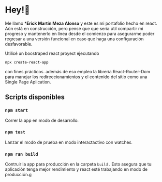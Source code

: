# Hey!👋

Me llamo ***Erick Martin Meza Alonso** y este es mi portafolio hecho en react.
Aún está en construcción, pero pensé que que sería útil compartir mi progreso y mantenerlo en línea desde el comienzo para asegurarme poder regresar a una versión funcional en caso que haga una configuración desfavorable.

Utilicé un boostraped react proyect ejecutando

```bash
npx create-react-app
```

 con fines prácticos.
además de eso empleo la librería React-Router-Dom para manejar los redireccionamientos y el contenido del sitio como una Single Page Aplication.

## Scripts disponibles

### `npm start`

Correr la app en modo de desarrollo.

### `npm test`

Lanzar el modo de prueba en modo interactactivo con watches.

### `npm run build`

Contruir la app para producción en la carpeta `build` .
Esto asegura que tu aplicación tenga mejor rendimiento y react esté trabajando en modo de producción.g
